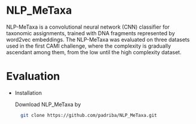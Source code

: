 # NLP_MeTaxa
NLP-MeTaxa is a convolutional neural network (CNN) classifier for taxonomic assignments, trained with DNA fragments represented by word2vec embeddings.
The NLP-MeTaxa was evaluated on three datasets used in the first CAMI challenge, where the complexity is gradually ascendant among them, from the low until the high complexity dataset.

# Evaluation
  - Installation
  
     Download NLP_MeTaxa by 
    ```sh
      git clone https://github.com/padriba/NLP_MeTaxa.git
      ```
